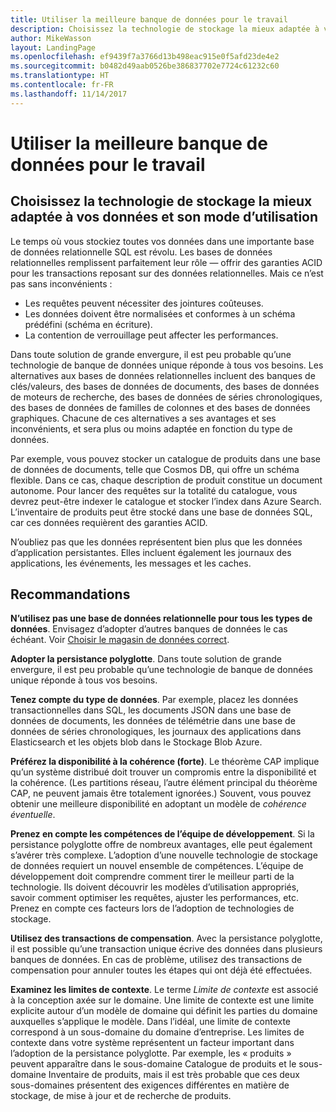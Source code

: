 ```yaml
---
title: Utiliser la meilleure banque de données pour le travail
description: Choisissez la technologie de stockage la mieux adaptée à vos données et son mode d’utilisation
author: MikeWasson
layout: LandingPage
ms.openlocfilehash: ef9439f7a3766d13b498eac915e0f5afd23de4e2
ms.sourcegitcommit: b0482d49aab0526be386837702e7724c61232c60
ms.translationtype: HT
ms.contentlocale: fr-FR
ms.lasthandoff: 11/14/2017
---
```

# <a name="use-the-best-data-store-for-the-job"></a>Utiliser la meilleure banque de données pour le travail

## <a name="pick-the-storage-technology-that-is-the-best-fit-for-your-data-and-how-it-will-be-used"></a>Choisissez la technologie de stockage la mieux adaptée à vos données et son mode d’utilisation

Le temps où vous stockiez toutes vos données dans une importante base de données relationnelle SQL est révolu. Les bases de données relationnelles remplissent parfaitement leur rôle &mdash; offrir des garanties ACID pour les transactions reposant sur des données relationnelles. Mais ce n’est pas sans inconvénients :

- Les requêtes peuvent nécessiter des jointures coûteuses.
- Les données doivent être normalisées et conformes à un schéma prédéfini (schéma en écriture).
- La contention de verrouillage peut affecter les performances.

Dans toute solution de grande envergure, il est peu probable qu’une technologie de banque de données unique réponde à tous vos besoins. Les alternatives aux bases de données relationnelles incluent des banques de clés/valeurs, des bases de données de documents, des bases de données de moteurs de recherche, des bases de données de séries chronologiques, des bases de données de familles de colonnes et des bases de données graphiques. Chacune de ces alternatives a ses avantages et ses inconvénients, et sera plus ou moins adaptée en fonction du type de données. 

Par exemple, vous pouvez stocker un catalogue de produits dans une base de données de documents, telle que Cosmos DB, qui offre un schéma flexible. Dans ce cas, chaque description de produit constitue un document autonome. Pour lancer des requêtes sur la totalité du catalogue, vous devrez peut-être indexer le catalogue et stocker l’index dans Azure Search. L’inventaire de produits peut être stocké dans une base de données SQL, car ces données requièrent des garanties ACID.

N’oubliez pas que les données représentent bien plus que les données d’application persistantes. Elles incluent également les journaux des applications, les événements, les messages et les caches.

## <a name="recommendations"></a>Recommandations

**N’utilisez pas une base de données relationnelle pour tous les types de données**. Envisagez d’adopter d’autres banques de données le cas échéant. Voir [Choisir le magasin de données correct][data-store-overview].

**Adopter la persistance polyglotte**. Dans toute solution de grande envergure, il est peu probable qu’une technologie de banque de données unique réponde à tous vos besoins. 

**Tenez compte du type de données**. Par exemple, placez les données transactionnelles dans SQL, les documents JSON dans une base de données de documents, les données de télémétrie dans une base de données de séries chronologiques, les journaux des applications dans Elasticsearch et les objets blob dans le Stockage Blob Azure.

**Préférez la disponibilité à la cohérence (forte)**. Le théorème CAP implique qu’un système distribué doit trouver un compromis entre la disponibilité et la cohérence. (Les partitions réseau, l’autre élément principal du théorème CAP, ne peuvent jamais être totalement ignorées.) Souvent, vous pouvez obtenir une meilleure disponibilité en adoptant un modèle de *cohérence éventuelle*. 

**Prenez en compte les compétences de l’équipe de développement**. Si la persistance polyglotte offre de nombreux avantages, elle peut également s’avérer très complexe. L’adoption d’une nouvelle technologie de stockage de données requiert un nouvel ensemble de compétences. L’équipe de développement doit comprendre comment tirer le meilleur parti de la technologie. Ils doivent découvrir les modèles d’utilisation appropriés, savoir comment optimiser les requêtes, ajuster les performances, etc. Prenez en compte ces facteurs lors de l’adoption de technologies de stockage. 

**Utilisez des transactions de compensation**. Avec la persistance polyglotte, il est possible qu’une transaction unique écrive des données dans plusieurs banques de données. En cas de problème, utilisez des transactions de compensation pour annuler toutes les étapes qui ont déjà été effectuées.

**Examinez les limites de contexte**. Le terme *Limite de contexte* est associé à la conception axée sur le domaine. Une limite de contexte est une limite explicite autour d’un modèle de domaine qui définit les parties du domaine auxquelles s’applique le modèle. Dans l’idéal, une limite de contexte correspond à un sous-domaine du domaine d’entreprise. Les limites de contexte dans votre système représentent un facteur important dans l’adoption de la persistance polyglotte. Par exemple, les « produits » peuvent apparaître dans le sous-domaine Catalogue de produits et le sous-domaine Inventaire de produits, mais il est très probable que ces deux sous-domaines présentent des exigences différentes en matière de stockage, de mise à jour et de recherche de produits.

[data-store-overview]: ../technology-choices/data-store-overview.md